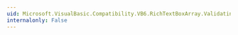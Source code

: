 ```yaml
---
uid: Microsoft.VisualBasic.Compatibility.VB6.RichTextBoxArray.Validating
internalonly: False
---
```

